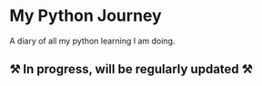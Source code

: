 # My Python Journey
A diary of all my python learning I am doing.

## ⚒️ In progress, will be regularly updated ⚒️
